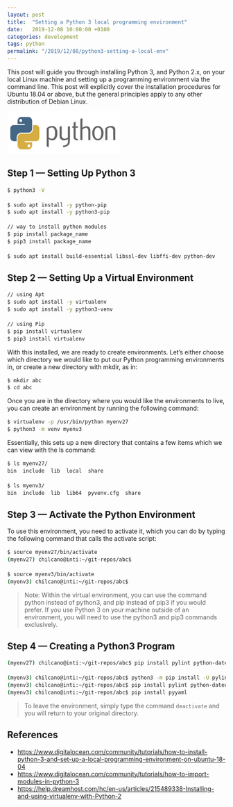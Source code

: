 ```yaml
---
layout: post
title:  "Setting a Python 3 local programming environment"
date:   2019-12-08 10:00:00 +0100
categories: development 
tags: python
permalink: "/2019/12/08/python3-setting-a-local-env"
---
```


This post will guide you through installing Python 3, and Python 2.x, on your local Linux machine and setting up a programming environment via the command line. This post will explicitly cover the installation procedures for Ubuntu 18.04 or above, but the general principles apply to any other distribution of Debian Linux.

![Python 3](/assets/img/20191208-python.png "Setting a Python 3 local programming environment")


<!-- more -->


## Step 1 — Setting Up Python 3

```sh
$ python3 -V

$ sudo apt install -y python-pip
$ sudo apt install -y python3-pip

// way to install python modules
$ pip install package_name
$ pip3 install package_name

$ sudo apt install build-essential libssl-dev libffi-dev python-dev
```


## Step 2 — Setting Up a Virtual Environment

```sh
// using Apt
$ sudo apt install -y virtualenv
$ sudo apt install -y python3-venv

// using Pip
$ pip install virtualenv
$ pip3 install virtualenv
```

With this installed, we are ready to create environments. Let’s either choose which directory we would like to put our Python programming environments in, or create a new directory with mkdir, as in:

```sh
$ mkdir abc
$ cd abc
```

Once you are in the directory where you would like the environments to live, you can create an environment by running the following command:

```sh
$ virtualenv -p /usr/bin/python myenv27
$ python3 -m venv myenv3
```

Essentially, this sets up a new directory that contains a few items which we can view with the ls command:

```sh
$ ls myenv27/
bin  include  lib  local  share

$ ls myenv3/
bin  include  lib  lib64  pyvenv.cfg  share
```

## Step 3 — Activate the Python Environment

To use this environment, you need to activate it, which you can do by typing the following command that calls the activate script:

```sh
$ source myenv27/bin/activate
(myenv27) chilcano@inti:~/git-repos/abc$ 

$ source myenv3/bin/activate
(myenv3) chilcano@inti:~/git-repos/abc$ 
```

> Note: Within the virtual environment, you can use the command python instead of python3, and pip instead of pip3 if you would prefer. If you use Python 3 on your machine outside of an environment, you will need to use the python3 and pip3 commands exclusively.

## Step 4 — Creating a Python3 Program


```sh
(myenv27) chilcano@inti:~/git-repos/abc$ pip install pylint python-dateutil BeautifulSoup4 html2text slugify wget

(myenv3) chilcano@inti:~/git-repos/abc$ python3 -m pip install -U pylint
(myenv3) chilcano@inti:~/git-repos/abc$ pip install pylint python-dateutil BeautifulSoup4 html2text slugify
(myenv3) chilcano@inti:~/git-repos/abc$ pip install pyyaml
```

> To leave the environment, simply type the command `deactivate` and you will return to your original directory.


## References

- https://www.digitalocean.com/community/tutorials/how-to-install-python-3-and-set-up-a-local-programming-environment-on-ubuntu-18-04
- https://www.digitalocean.com/community/tutorials/how-to-import-modules-in-python-3 
- https://help.dreamhost.com/hc/en-us/articles/215489338-Installing-and-using-virtualenv-with-Python-2